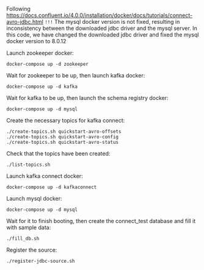 Following https://docs.confluent.io/4.0.0/installation/docker/docs/tutorials/connect-avro-jdbc.html
`!!!` The mysql docker version is not fixed, resulting in inconsistency between the downloaded jdbc driver and the mysql server.
In this code, we have changed the downloaded jdbc driver and fixed the mysql docker version to 8.0.12

Launch zookeeper docker: 
```
docker-compose up -d zookeeper
```

Wait for zookeeper to be up, then launch kafka docker: 
```
docker-compose up -d kafka
```

Wait for kafka to be up, then launch the schema registry docker: 
```
docker-compose up -d mysql
```

Create the necessary topics for kafka connect:
```
./create-topics.sh quickstart-avro-offsets
./create-topics.sh quickstart-avro-config
./create-topics.sh quickstart-avro-status
```

Check that the topics have been created:
```
./list-topics.sh
```

Launch kafka connect docker: 
```
docker-compose up -d kafkaconnect
```

Launch mysql docker: 
```
docker-compose up -d mysql
```

Wait for it to finish booting, then create the connect_test database and fill it with sample data:
```
./fill_db.sh
```

Register the source:
```
./register-jdbc-source.sh
```